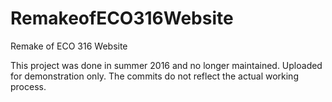 # RemakeofECO316Website
Remake of ECO 316 Website

This project was done in summer 2016 and no longer maintained. Uploaded for demonstration only. The commits do not reflect the actual working process.
